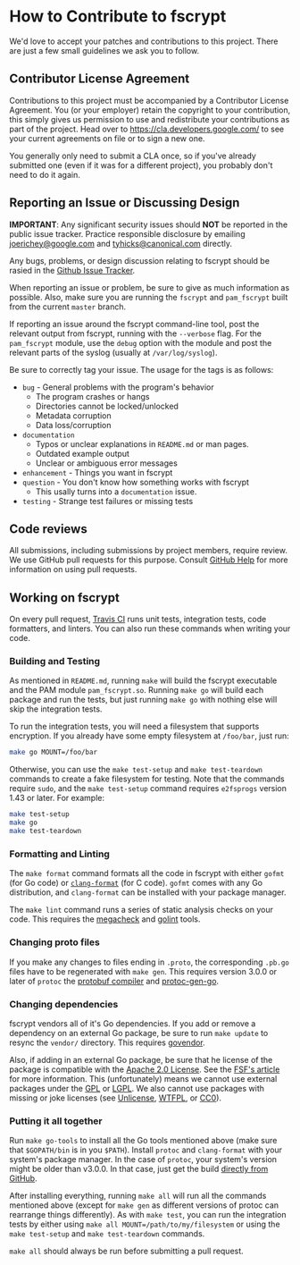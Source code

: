 # How to Contribute to fscrypt

We'd love to accept your patches and contributions to this project. There are
just a few small guidelines we ask you to follow.

## Contributor License Agreement

Contributions to this project must be accompanied by a Contributor License
Agreement. You (or your employer) retain the copyright to your contribution,
this simply gives us permission to use and redistribute your contributions as
part of the project. Head over to <https://cla.developers.google.com/> to see
your current agreements on file or to sign a new one.

You generally only need to submit a CLA once, so if you've already submitted one
(even if it was for a different project), you probably don't need to do it
again.

## Reporting an Issue or Discussing Design

__IMPORTANT__: Any significant security issues should __NOT__ be reported in
the public issue tracker. Practice responsible disclosure by emailing
<joerichey@google.com> and <tyhicks@canonical.com> directly.

Any bugs, problems, or design discussion relating to fscrypt should be rasied
in the [Github Issue Tracker](https://github.com/google/fscrypt/issues/new).

When reporting an issue or problem, be sure to give as much information as
possible. Also, make sure you are running the `fscrypt` and `pam_fscrypt`
built from the current `master` branch.

If reporting an issue around the fscrypt command-line tool, post the
relevant output from fscrypt, running with the `--verbose` flag. For the
`pam_fscrypt` module, use the `debug` option with the module and post the
relevant parts of the syslog (usually at `/var/log/syslog`).

Be sure to correctly tag your issue. The usage for the tags is as follows:
* `bug` - General problems with the program's behavior
	* The program crashes or hangs
	* Directories cannot be locked/unlocked
	* Metadata corruption
	* Data loss/corruption
* `documentation`
	* Typos or unclear explanations in `README.md` or man pages.
	* Outdated example output
	* Unclear or ambiguous error messages
* `enhancement` - Things you want in fscrypt
* `question` - You don't know how something works with fscrypt
	* This usally turns into a `documentation` issue.
* `testing` - Strange test failures or missing tests

## Code reviews

All submissions, including submissions by project members, require review. We
use GitHub pull requests for this purpose. Consult
[GitHub Help](https://help.github.com/articles/about-pull-requests/) for more
information on using pull requests.

## Working on fscrypt

On every pull request, [Travis CI](https://travis-ci.org/google/fscrypt) runs
unit tests, integration tests, code formatters, and linters. You can also run
these commands when writing your code.

### Building and Testing

As mentioned in `README.md`, running `make` will build the fscrypt executable
and the PAM module `pam_fscrypt.so`. Running `make go` will build each package
and run the tests, but just running `make go` with nothing else will skip the
integration tests.

To run the integration tests, you will need a filesystem that supports
encryption. If you already have some empty filesystem at `/foo/bar`, just run:
```bash
make go MOUNT=/foo/bar
```

Otherwise, you can use the `make test-setup` and `make test-teardown` commands
to create a fake filesystem for testing. Note that the commands require `sudo`,
and the `make test-setup` command requires `e2fsprogs` version 1.43 or later.
For example:
```bash
make test-setup
make go
make test-teardown
```

### Formatting and Linting

The `make format` command formats all the code in fscrypt with either `gofmt`
(for Go code) or [`clang-format`](https://clang.llvm.org/docs/ClangFormat.html)
(for C code). `gofmt` comes with any Go distribution, and `clang-format` can be
installed with your package manager.

The `make lint` command runs a series of static analysis checks on your code.
This requires the
[megacheck](https://github.com/dominikh/go-tools/tree/master/cmd/megacheck) and
[golint](https://github.com/golang/lint) tools.

### Changing proto files

If you make any changes to files ending in `.proto`, the corresponding `.pb.go`
files have to be regenerated with `make gen`. This requires version 3.0.0 or
later of `protoc` the
[protobuf compiler](https://github.com/google/protobuf) and
[protoc-gen-go](https://github.com/golang/protobuf).

### Changing dependencies

fscrypt vendors all of it's Go dependencies. If you add or remove a dependency
on an external Go package, be sure to run `make update` to resync the `vendor/`
directory. This requires [govendor](https://github.com/kardianos/govendor).

Also, if adding in an external Go package, be sure that he license of the
package is compatible with the
[Apache 2.0 License](https://www.apache.org/licenses/LICENSE-2.0). See the
[FSF's article](https://www.gnu.org/licenses/license-list.html) for more
information. This (unfortunately) means we cannot use external packages under
the [GPL](https://choosealicense.com/licenses/gpl-3.0) or
[LGPL](https://choosealicense.com/licenses/lgpl-3.0/). We also cannot use
packages with missing or joke licenses (see [Unlicense](http://unlicense.org/), 
[WTFPL](http://www.wtfpl.net/), or
[CC0](https://creativecommons.org/publicdomain/zero/1.0/)).

### Putting it all together

Run `make go-tools` to install all the Go tools mentioned above (make sure that
`$GOPATH/bin` is in you `$PATH`). Install `protoc` and `clang-format` with your
system's package manager. In the case of `protoc`, your system's version might
be older than v3.0.0. In that case, just get the build
[directly from GitHub](https://github.com/google/protobuf/releases/latest).

After installing everything, running `make all` will run all the commands
mentioned above (except for `make gen` as different versions of protoc can
rearrange things differently). As with `make test`, you can run the integration
tests by either using `make all MOUNT=/path/to/my/filesystem` or using the
`make test-setup` and `make test-teardown` commands.

`make all` should always be run before submitting a pull request.
